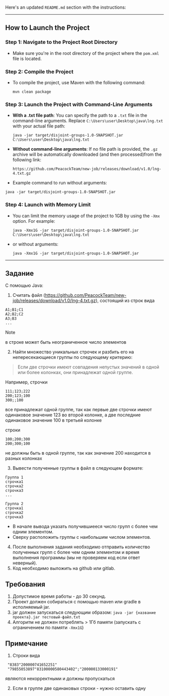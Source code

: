 Here's an updated `README.md` section with the instructions:

---

## How to Launch the Project

### Step 1: Navigate to the Project Root Directory
- Make sure you're in the root directory of the project where the `pom.xml` file is located.

### Step 2: Compile the Project

- To compile the project, use Maven with the following command:
    ```
    mvn clean package
    ```

### Step 3: Launch the Project with Command-Line Arguments

- **With a .txt file path**: You can specify the path to a `.txt` file in the command-line arguments. Replace `C:\Users\user\Desktop\java\lng.txt` with your actual file path:
  ```
  java -jar target/disjoint-groups-1.0-SNAPSHOT.jar C:\Users\user\Desktop\java\lng.txt
  ```

- **Without command-line arguments**: If no file path is provided, the `.gz` archive will be automatically downloaded (and then processed)from the following link:
  ```
  https://github.com/PeacockTeam/new-job/releases/download/v1.0/lng-4.txt.gz
  ```
 -  Example command to run without arguments:
  ```
  java -jar target/disjoint-groups-1.0-SNAPSHOT.jar
  ```

### Step 4: Launch with Memory Limit
- You can limit the memory usage of the project to 1GB by using the `-Xmx` option. For example:
    ```
    java -Xmx1G -jar target/disjoint-groups-1.0-SNAPSHOT.jar C:\Users\user\Desktop\java\lng.txt
    ```
- or without arguments:
    ```
    java -Xmx1G -jar target/disjoint-groups-1.0-SNAPSHOT.jar
    ```

---



## Задание
С помощью Java:

1. Считать файл (https://github.com/PeacockTeam/new-job/releases/download/v1.0/lng-4.txt.gz), состоящий из строк вида 

```
A1;B1;C1
A2;B2;C2
A3;B3
...
```
> [!NOTE]
> в строке может быть неограниченное число элементов

2. Найти множество уникальных строчек и разбить его на непересекающиеся группы по следующему критерию:
> Если две строчки имеют совпадения непустых значений в одной или более колонках, они принадлежат одной группе. 

Например, строчки
```
111;123;222
200;123;100
300;;100
```

все принадлежат одной группе, так как первые две строчки имеют одинаковое значение 123 во второй колонке, а две последние одинаковое значение 100 в третьей колонке

строки

```
100;200;300
200;300;100
```

не должны быть в одной группе, так как значение 200 находится в разных колонках

3. Вывести полученные группы в файл в следующем формате:

```
Группа 1
строчка1
строчка2
строчка3
...

Группа 2 
строчка1
строчка2
строчка3
```

- В начале вывода указать получившиееся число групп с более чем одним элементом.
- Сверху расположить группы с наибольшим числом элементов.

4. После выполнения задания необходимо отправить количество полученных групп с более чем одним элементом и время выполнения программы (мы не проверяем код если ответ неверный).
5. Код необходимо выложить на github или gitlab.

## Требования
1. Допустимое время работы - до 30 секунд.
2. Проект должен собираться с помощью maven или gradle в исполняемый jar.
3. jar должен запускаться следующим образом: `java -jar {название проекта}.jar тестовый-файл.txt`
4. Алгоритм не должен потреблять > 1Гб памяти (запускать с ограничением по памяти `-Xmx1G`)

## Примечание
1. Строки вида
```
 "8383"200000741652251"
 "79855053897"83100000580443402";"200000133000191"
```
являются некорректными и должны пропускаться

2. Если в группе две одинаковых строки - нужно оставить одну

